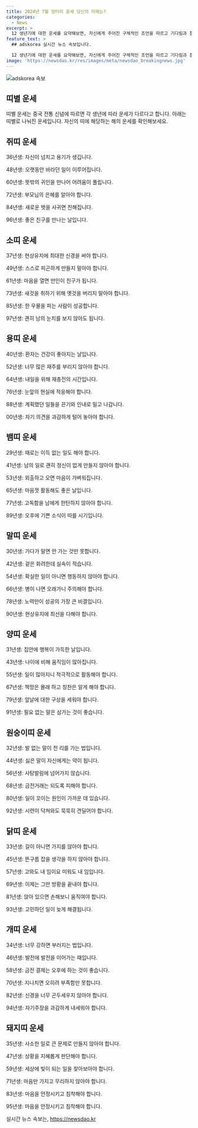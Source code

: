 ```yaml
---
title: 2024년 7월 엉터리 운세 당신의 미래는?
categories:
  - News
excerpt: >
  12 생년기에 대한 운세를 요약해보면, 자신에게 주어진 구체적인 조언을 따르고 기다림과 참을성을 유지하는 것이 중요하다. 계획을 세우고 끈기를 갖고 힘든 시기를 이겨내야 하며, 현재의 상황을 지혜롭게 판단하고 열정적으로 행동해야 한다. 자신의 의견을 과감하게 내세우고 긍정적으로 생각하여 변화를 받아들이며, 침착하고 안정된 마음가짐을 유지해야 한다. 최선을 다하고 주변의 지원을 받아들이며, 마음의 병을 유지하고 자신의 본성을 발휘하는 것이 필요하다.
feature_text: >
  ## adskorea 실시간 뉴스 속보입니다.

  12 생년기에 대한 운세를 요약해보면, 자신에게 주어진 구체적인 조언을 따르고 기다림과 참을성을 유지하는 것이 중요하다. 계획을 세우고 끈기를 갖고 힘든 시기를 이겨내야 하며, 현재의 상황을 지혜롭게 판단하고 열정적으로 행동해야 한다. 자신의 의견을 과감하게 내세우고 긍정적으로 생각하여 변화를 받아들이며, 침착하고 안정된 마음가짐을 유지해야 한다. 최선을 다하고 주변의 지원을 받아들이며, 마음의 병을 유지하고 자신의 본성을 발휘하는 것이 필요하다.
image: 'https://newsdao.kr/res/images/meta/newsdao_breakingnews.jpg'
---
```


<p><img src="https://newsdao.kr/res/images/meta/newsdao_breakingnews.jpg" alt="adskorea 속보" /></p>

<h2 data-ke-size="size26">띠별 운세</h2>

<p data-ke-size="size16">띠별 운세는 중국 전통 신념에 따르면 각 생년에 따라 운세가 다르다고 합니다. 아래는 띠별로 나눠진 운세입니다. 자신의 띠에 해당하는 해의 운세를 확인해보세요.</p>

<h2 data-ke-size="size24">쥐띠 운세</h2>

<p data-ke-size="size16">36년생: 자신이 넘치고 용기가 생깁니다.</p>

<p data-ke-size="size16">48년생: 오랫동안 바라던 일이 이루어집니다.</p>

<p data-ke-size="size16">60년생: 뜻밖의 귀인을 만나어 어려움이 풀립니다.</p>

<p data-ke-size="size16">72년생: 부모님의 은혜를 알아야 합니다.</p>

<p data-ke-size="size16">84년생: 새로운 벗을 사귀면 친해집니다.</p>

<p data-ke-size="size16">96년생: 좋은 친구를 만나는 날입니다.</p>

<h2 data-ke-size="size24">소띠 운세</h2>

<p data-ke-size="size16">37년생: 현상유지에 최대한 신경을 써야 합니다.</p>

<p data-ke-size="size16">49년생: 스스로 피곤하게 만들지 말아야 합니다.</p>

<p data-ke-size="size16">61년생: 마음을 열면 만인이 친구가 됩니다.</p>

<p data-ke-size="size16">73년생: 새것을 취하기 위해 옛것을 버리지 말아야 합니다.</p>

<p data-ke-size="size16">85년생: 한 우물을 파는 사람이 성공합니다.</p>

<p data-ke-size="size16">97년생: 괜히 남의 눈치를 보지 않아도 됩니다.</p>

<h2 data-ke-size="size24">용띠 운세</h2>

<p data-ke-size="size16">40년생: 환자는 건강이 좋아지는 날입니다.</p>

<p data-ke-size="size16">52년생: 너무 많은 재주를 부리지 않아야 합니다.</p>

<p data-ke-size="size16">64년생: 내일을 위해 재충전의 시간입니다.</p>

<p data-ke-size="size16">76년생: 눈앞의 현실에 적응해야 합니다.</p>

<p data-ke-size="size16">88년생: 계획했던 일들을 끈기와 인내로 밀고 나갑니다.</p>

<p data-ke-size="size16">00년생: 자기 의견을 과감하게 털어 놓아야 합니다.</p>

<h2 data-ke-size="size24">뱀띠 운세</h2>

<p data-ke-size="size16">29년생: 때로는 이득 없는 일도 해야 합니다.</p>

<p data-ke-size="size16">41년생: 남의 일로 괜히 정신이 없게 만들지 않아야 합니다.</p>

<p data-ke-size="size16">53년생: 외출하고 오면 마음이 가벼워집니다.</p>

<p data-ke-size="size16">65년생: 마음껏 활동해도 좋은 날입니다.</p>

<p data-ke-size="size16">77년생: 고독함을 남에게 한탄하지 않아야 합니다.</p>

<p data-ke-size="size16">89년생: 오후에 기쁜 소식이 따를 시기입니다.</p>

<h2 data-ke-size="size24">말띠 운세</h2>

<p data-ke-size="size16">30년생: 가다가 말면 안 가는 것만 못합니다.</p>

<p data-ke-size="size16">42년생: 겉은 화려한데 실속이 적습니다.</p>

<p data-ke-size="size16">54년생: 확실한 일이 아니면 행동하지 않아야 합니다.</p>

<p data-ke-size="size16">66년생: 병이 나면 오래가니 주의해야 합니다.</p>

<p data-ke-size="size16">78년생: 노력만이 성공의 가장 큰 비결입니다.</p>

<p data-ke-size="size16">90년생: 현상유지에 최선을 다해야 합니다.</p>

<h2 data-ke-size="size24">양띠 운세</h2>

<p data-ke-size="size16">31년생: 집안에 행복이 가득한 날입니다.</p>

<p data-ke-size="size16">43년생: 나이에 비해 움직임이 많아집니다.</p>

<p data-ke-size="size16">55년생: 일이 많아지니 적극적으로 활동해야 합니다.</p>

<p data-ke-size="size16">67년생: 책망은 몰래 하고 칭찬은 알게 해야 합니다.</p>

<p data-ke-size="size16">79년생: 앞날에 대한 구상을 세워야 합니다.</p>

<p data-ke-size="size16">91년생: 필요 없는 말은 삼가는 것이 좋습니다.</p>

<h2 data-ke-size="size24">원숭이띠 운세</h2>

<p data-ke-size="size16">32년생: 발 없는 말이 천 리를 가는 법입니다.</p>

<p data-ke-size="size16">44년생: 싫은 말이 자신에게는 약이 됩니다.</p>

<p data-ke-size="size16">56년생: 사탕발림에 넘어가지 않습니다.</p>

<p data-ke-size="size16">68년생: 금전거래는 되도록 피해야 합니다.</p>

<p data-ke-size="size16">80년생: 일이 꼬이는 원인이 가까운 데 있습니다.</p>

<p data-ke-size="size16">92년생: 시련이 닥쳐와도 묵묵히 견딜어야 합니다.</p>

<h2 data-ke-size="size24">닭띠 운세</h2>

<p data-ke-size="size16">33년생: 길이 아니면 가지를 않아야 합니다.</p>

<p data-ke-size="size16">45년생: 뜬구름 잡을 생각을 하지 않아야 합니다.</p>

<p data-ke-size="size16">57년생: 고와도 내 임이요 미워도 내 임입니다.</p>

<p data-ke-size="size16">69년생: 이제는 그만 방황을 끝내야 합니다.</p>

<p data-ke-size="size16">81년생: 앉아 있으면 손해보니 움직여야 합니다.</p>

<p data-ke-size="size16">93년생: 고민하던 일이 늦게 해결됩니다.</p>

<h2 data-ke-size="size24">개띠 운세</h2>

<p data-ke-size="size16">34년생: 너무 강하면 부러지는 법입니다.</p>

<p data-ke-size="size16">46년생: 발전에 발전을 이어가는 때입니다.</p>

<p data-ke-size="size16">58년생: 금전 결제는 오후에 하는 것이 좋습니다.</p>

<p data-ke-size="size16">70년생: 지나치면 오히려 부족함만 못합니다.</p>

<p data-ke-size="size16">82년생: 신경을 너무 곤두세우지 않아야 합니다.</p>

<p data-ke-size="size16">94년생: 자기주장을 과감하게 내세워야 합니다.</p>

<h2 data-ke-size="size24">돼지띠 운세</h2>

<p data-ke-size="size16">35년생: 사소한 일로 큰 문제로 만들지 않아야 합니다.</p>

<p data-ke-size="size16">47년생: 상황을 지혜롭게 판단해야 합니다.</p>

<p data-ke-size="size16">59년생: 세상에 빛이 되는 일을 찾아보아야 합니다.</p>

<p data-ke-size="size16">71년생: 마음만 가지고 무리하지 않아야 합니다.</p>

<p data-ke-size="size16">83년생: 마음을 안정시키고 침착해야 합니다.</p>

<p data-ke-size="size16">95년생: 마음을 안정시키고 침착해야 합니다.</p>
실시간 뉴스 속보는, <a href="https://newsdao.kr" rel="dofollow">https://newsdao.kr</a>


